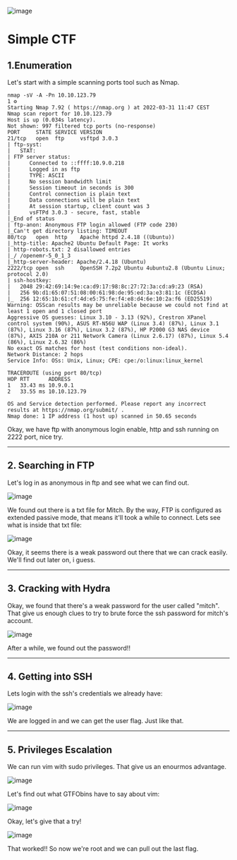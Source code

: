 ![image](https://user-images.githubusercontent.com/99112106/174273034-a18474cf-8864-4144-9529-8217af6f45d8.png)

# Simple CTF

## 1.Enumeration 

Let's start with a simple scanning ports tool such as Nmap.
```
nmap -sV -A -Pn 10.10.123.79                                                                                1 ⚙
Starting Nmap 7.92 ( https://nmap.org ) at 2022-03-31 11:47 CEST
Nmap scan report for 10.10.123.79
Host is up (0.034s latency).
Not shown: 997 filtered tcp ports (no-response)
PORT     STATE SERVICE VERSION
21/tcp   open  ftp     vsftpd 3.0.3
| ftp-syst: 
|   STAT: 
| FTP server status:
|      Connected to ::ffff:10.9.0.218
|      Logged in as ftp
|      TYPE: ASCII
|      No session bandwidth limit
|      Session timeout in seconds is 300
|      Control connection is plain text
|      Data connections will be plain text
|      At session startup, client count was 3
|      vsFTPd 3.0.3 - secure, fast, stable
|_End of status
| ftp-anon: Anonymous FTP login allowed (FTP code 230)
|_Can't get directory listing: TIMEOUT
80/tcp   open  http    Apache httpd 2.4.18 ((Ubuntu))
|_http-title: Apache2 Ubuntu Default Page: It works
| http-robots.txt: 2 disallowed entries 
|_/ /openemr-5_0_1_3 
|_http-server-header: Apache/2.4.18 (Ubuntu)
2222/tcp open  ssh     OpenSSH 7.2p2 Ubuntu 4ubuntu2.8 (Ubuntu Linux; protocol 2.0)
| ssh-hostkey: 
|   2048 29:42:69:14:9e:ca:d9:17:98:8c:27:72:3a:cd:a9:23 (RSA)
|   256 9b:d1:65:07:51:08:00:61:98:de:95:ed:3a:e3:81:1c (ECDSA)
|_  256 12:65:1b:61:cf:4d:e5:75:fe:f4:e8:d4:6e:10:2a:f6 (ED25519)
Warning: OSScan results may be unreliable because we could not find at least 1 open and 1 closed port
Aggressive OS guesses: Linux 3.10 - 3.13 (92%), Crestron XPanel control system (90%), ASUS RT-N56U WAP (Linux 3.4) (87%), Linux 3.1 (87%), Linux 3.16 (87%), Linux 3.2 (87%), HP P2000 G3 NAS device (87%), AXIS 210A or 211 Network Camera (Linux 2.6.17) (87%), Linux 5.4 (86%), Linux 2.6.32 (86%)
No exact OS matches for host (test conditions non-ideal).
Network Distance: 2 hops
Service Info: OSs: Unix, Linux; CPE: cpe:/o:linux:linux_kernel

TRACEROUTE (using port 80/tcp)
HOP RTT      ADDRESS
1   33.43 ms 10.9.0.1
2   33.55 ms 10.10.123.79

OS and Service detection performed. Please report any incorrect results at https://nmap.org/submit/ .
Nmap done: 1 IP address (1 host up) scanned in 50.65 seconds

```

Okay, we have ftp with anonymous login enable, http and ssh running on 2222 port, nice try.
* * *
## 2. Searching in FTP

Let's log in as anonymous in ftp and see what we can find out.

![image](https://user-images.githubusercontent.com/99112106/174273088-3951ee11-aa3b-49ec-ab59-e739cfdd760a.png)

We found out there is a txt file for Mitch. By the way, FTP is configured as extended passive mode, that means it'll took a while to connect. Lets see what is inside that txt file:

![image](https://user-images.githubusercontent.com/99112106/174273124-10c6905e-dd28-4b59-9b65-ad2bb4597a48.png)

Okay, it seems there is a weak password out there that we can crack easily. We'll find out later on, i guess.
* * *
## 3. Cracking with Hydra

Okay, we found that there's a weak password for the user called "mitch". That give us enough clues to try to brute force the ssh password for mitch's account. 

![image](https://user-images.githubusercontent.com/99112106/174273159-ec265dfe-8f26-4eae-bece-2e8e492bf364.png)

After a while, we found out the password!!
* * *
## 4. Getting into SSH

Lets login with the ssh's credentials we already have:

![image](https://user-images.githubusercontent.com/99112106/174273197-e092bd21-c88f-4884-a2b8-14765d4969a9.png)

We are logged in and we can get the user flag. Just like that.
* * *
## 5. Privileges Escalation

We can run vim with sudo privileges. That give us an enourmos advantage.

![image](https://user-images.githubusercontent.com/99112106/174273746-4794d0b5-5de7-493a-a09a-196e9ed4069a.png)

Let's find out what GTFObins have to say about vim:

![image](https://user-images.githubusercontent.com/99112106/174273761-1ca0a4da-5834-4942-9e04-a04c1b51fd7c.png)

Okay, let's give that a try!

![image](https://user-images.githubusercontent.com/99112106/174273795-f2a08f6b-3341-4f0e-aeb1-b1fb198bc4d7.png)

That worked!! So now we're root and we can pull out the last flag.
